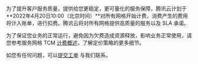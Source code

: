 为了提升客户服务质量，提供给您更稳定，更可量化的服务保障，腾讯云计划于**2022年4月20日10:00（北京时间）**对所有网格开始计费，消费产生的费用将计入账单，进行扣费。腾讯云将对所有网格提供高质量的服务以及 SLA 承诺。

为了保证您业务的正常运行，避免因为欠费造成资源释放，影响业务正常使用，请您参考服务网格 TCM [计费概述](https://intl.cloud.tencent.com/document/product/1152/47431)，了解定价策略的更多细节。

如您有任何问题，可以[提交工单](https://console.intl.cloud.tencent.com/workorder/category) 与我们联系。